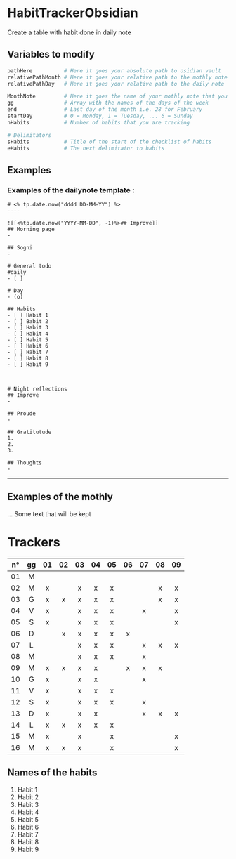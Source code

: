 # HabitTrackerObsidian
Create a table with habit done in daily note

## Variables to modify
```python
pathHere          # Here it goes your absolute path to osidian vault
relativePathMonth # Here it goes your relative path to the mothly note
relativePathDay   # Here it goes your relative path to the daily note

MonthNote         # Here it goes the name of your mothly note that you want to modify M02-2022
gg                # Array with the names of the days of the week
end               # Last day of the month i.e. 28 for February
startDay          # 0 = Monday, 1 = Tuesday, ... 6 = Sunday
nHabits           # Number of habits that you are tracking

# Delimitators
sHabits           # Title of the start of the checklist of habits
eHabits           # The next delimitator to habits
```

## Examples 
### Examples of the dailynote template :
```
# <% tp.date.now("dddd DD-MM-YY") %>
----

![[<%tp.date.now("YYYY-MM-DD", -1)%>## Improve]]
## Morning page
- 

## Sogni
-

# General todo
#daily
- [ ] 

# Day
- (o) 

## Habits
- [ ] Habit 1
- [ ] Babit 2
- [ ] Habit 3
- [ ] Habit 4
- [ ] Habit 5
- [ ] Habit 6
- [ ] Habit 7
- [ ] Habit 8
- [ ] Habit 9



# Night reflections
## Improve
-

## Proude
-

## Gratitutude
1.
2. 
3.

## Thoughts
- 
```

---

## Examples of the mothly 


... Some text that will be kept

# Trackers 
| n°  | gg  | 01  | 02  | 03  | 04  | 05  | 06  | 07  | 08  | 09  |
|:---:|:---:|:---:|:---:|:---:|:---:|:---:|:---:|:---:|:---:|:---:|
| 01  |  M  |     |     |     |     |     |     |     |     |     |
| 02  |  M  |  x  |     |  x  |  x  |  x  |     |     |  x  |  x  |
| 03  |  G  |  x  |  x  |  x  |  x  |  x  |     |     |  x  |  x  |
| 04  |  V  |  x  |     |  x  |  x  |  x  |     |  x  |     |  x  |
| 05  |  S  |  x  |     |  x  |  x  |  x  |     |     |     |  x  |
| 06  |  D  |     |  x  |  x  |  x  |  x  |  x  |     |     |     |
| 07  |  L  |     |     |  x  |  x  |  x  |     |  x  |  x  |  x  |
| 08  |  M  |     |     |  x  |  x  |  x  |     |  x  |     |     |
| 09  |  M  |  x  |  x  |  x  |  x  |     |  x  |  x  |  x  |     |
| 10  |  G  |  x  |     |  x  |  x  |     |     |  x  |     |     |
| 11  |  V  |  x  |     |  x  |  x  |  x  |     |     |     |     |
| 12  |  S  |  x  |     |  x  |  x  |  x  |     |  x  |     |     |
| 13  |  D  |  x  |     |  x  |  x  |     |     |  x  |  x  |  x  |
| 14  |  L  |  x  |  x  |  x  |  x  |  x  |     |     |     |     |
| 15  |  M  |  x  |     |  x  |     |  x  |     |     |     |  x  |
| 16  |  M  |  x  |  x  |  x  |     |  x  |     |     |     |  x  |

## Names of the habits
1. Habit 1
2. Habit 2
3. Habit 3
4. Habit 4
5. Habit 5
6. Habit 6
7. Habit 7
8. Habit 8
9. Habit 9
